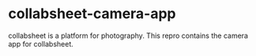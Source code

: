 # collabsheet-camera-app
collabsheet is a platform for photography. This repro contains the camera app for collabsheet.
